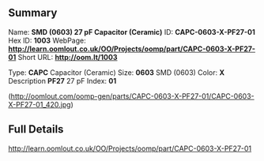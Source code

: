 

 ## Summary
Name: __SMD (0603) 27 pF Capacitor (Ceramic)__
ID: __CAPC-0603-X-PF27-01__
Hex ID: __1003__
WebPage: __http://learn.oomlout.co.uk/OO/Projects/oomp/part/CAPC-0603-X-PF27-01__
Short URL: __http://oom.lt/1003__

Type: __CAPC__ Capacitor (Ceramic) 
Size: __0603__ SMD (0603) 
Color: __X__  
Description __PF27__ 27 pF 
Index: __01__


(http://oomlout.com/oomp-gen/parts/CAPC-0603-X-PF27-01/CAPC-0603-X-PF27-01_420.jpg)


 ## Full Details
 http://learn.oomlout.co.uk/OO/Projects/oomp/part/CAPC-0603-X-PF27-01














